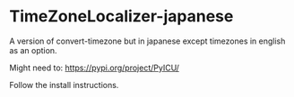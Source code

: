 # TimeZoneLocalizer-japanese
A version of convert-timezone but in japanese except timezones in english as an option.

Might need to:
https://pypi.org/project/PyICU/

Follow the install instructions.
